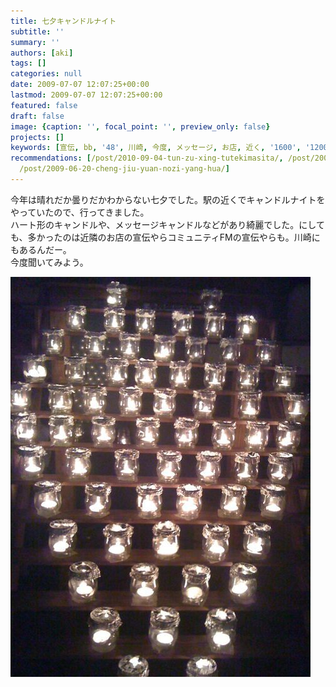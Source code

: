 ```yaml
---
title: 七夕キャンドルナイト
subtitle: ''
summary: ''
authors: [aki]
tags: []
categories: null
date: 2009-07-07 12:07:25+00:00
lastmod: 2009-07-07 12:07:25+00:00
featured: false
draft: false
image: {caption: '', focal_point: '', preview_only: false}
projects: []
keywords: [宣伝, bb, '48', 川崎, 今度, メッセージ, お店, 近く, '1600', '1200']
recommendations: [/post/2010-09-04-tun-zu-xing-tutekimasita/, /post/2009-08-12-rui-yan-si/,
  /post/2009-06-20-cheng-jiu-yuan-nozi-yang-hua/]
---
```

今年は晴れだか曇りだかわからない七夕でした。駅の近くでキャンドルナイトをやっていたので、行ってきました。  
ハート形のキャンドルや、メッセージキャンドルなどがあり綺麗でした。にしても、多かったのは近隣のお店の宣伝やらコミュニティFMの宣伝やらも。川崎にもあるんだー。  
今度聞いてみよう。

![](p_1600_1200_034bc5e1-3b83-48c7-abf0-9c021087bb3f.jpeg)

